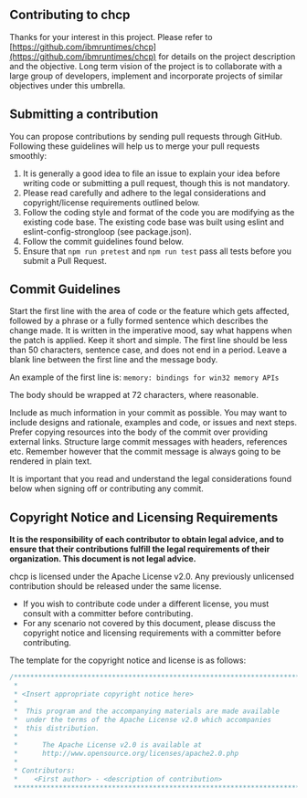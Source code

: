 ## Contributing to chcp
Thanks for your interest in this project. Please refer to [https://github.com/ibmruntimes/chcp](https://github.com/ibmruntimes/chcp)
for details on the project description and the objective. Long term vision
of the project is to collaborate with a large group of developers,
implement and incorporate projects of similar objectives under this umbrella.

## Submitting a contribution
You can propose contributions by sending pull requests through GitHub. Following these guidelines
will help us to merge your pull requests smoothly:

1.  It is generally a good idea to file an issue to explain your idea before
    writing code or submitting a pull request, though this is not mandatory.
2.  Please read carefully and adhere to the legal considerations and
    copyright/license requirements outlined below.
3.  Follow the coding style and format of the code you are modifying as the existing code base.
    The existing code base was built using eslint and eslint-config-strongloop (see package.json).
4.  Follow the commit guidelines found below.
5.  Ensure that `npm run pretest` and `npm run test` pass all tests before you submit a Pull Request.

## Commit Guidelines
Start the first line with the area of code or the feature which gets affected,
followed by a phrase or a fully formed sentence which describes the change made.
It is written in the imperative mood, say what happens when the patch is applied.
Keep it short and simple. The first line should be less than 50 characters,
sentence case, and does not end in a period. Leave a blank line between the
first line and the message body.

An example of the first line is:
`memory: bindings for win32 memory APIs`

The body should be wrapped at 72 characters, where reasonable.

Include as much information in your commit as possible. You may want to include
designs and rationale, examples and code, or issues and next steps. Prefer
copying resources into the body of the commit over providing external links.
Structure large commit messages with headers, references etc. Remember however
that the commit message is always going to be rendered in plain text.

It is important that you read and understand the legal considerations found
below when signing off or contributing any commit.

## Copyright Notice and Licensing Requirements
**It is the responsibility of each contributor to obtain legal advice, and
to ensure that their contributions fulfill the legal requirements of their
organization. This document is not legal advice.**

chcp is licensed under the Apache License v2.0. Any previously
unlicensed contribution should be released under the same license.

* If you wish to contribute code under a different license, you must consult
with a committer before contributing.
* For any scenario not covered by this document, please discuss the copyright
notice and licensing requirements with a committer before contributing.

The template for the copyright notice and license is as follows:
```c
/*******************************************************************************
 *
 * <Insert appropriate copyright notice here>
 *
 *  This program and the accompanying materials are made available
 *  under the terms of the Apache License v2.0 which accompanies
 *  this distribution.
 *
 *      The Apache License v2.0 is available at
 *      http://www.opensource.org/licenses/apache2.0.php
 *
 * Contributors:
 *    <First author> - <description of contribution>
 *******************************************************************************/
```
